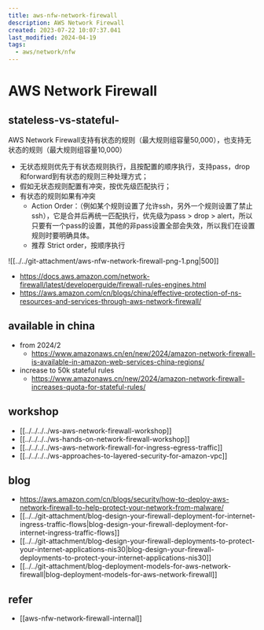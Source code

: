 ```yaml
---
title: aws-nfw-network-firewall
description: AWS Network Firewall
created: 2023-07-22 10:07:37.041
last_modified: 2024-04-19
tags:
  - aws/network/nfw
---
```

# AWS Network Firewall

## stateless-vs-stateful-
AWS Network Firewall支持有状态的规则（最大规则组容量50,000），也支持无状态的规则（最大规则组容量10,000）
- 无状态规则优先于有状态规则执行，且按配置的顺序执行，支持pass，drop和forward到有状态的规则三种处理方式；
- 假如无状态规则配置有冲突，按优先级匹配执行；
- 有状态的规则如果有冲突
    - Action Order：（例如某个规则设置了允许ssh，另外一个规则设置了禁止ssh），它是合并后再统一匹配执行，优先级为pass > drop > alert，所以只要有一个pass的设置，其他的非pass设置全部会失效，所以我们在设置规则时要明确具体。
    - 推荐 Strict order，按顺序执行

![[../../git-attachment/aws-nfw-network-firewall-png-1.png|500]]

- https://docs.aws.amazon.com/network-firewall/latest/developerguide/firewall-rules-engines.html
- https://aws.amazon.com/cn/blogs/china/effective-protection-of-ns-resources-and-services-through-aws-network-firewall/


## available in china
- from  2024/2
    - https://www.amazonaws.cn/en/new/2024/amazon-network-firewall-is-available-in-amazon-web-services-china-regions/
- increase to 50k stateful rules
    - https://www.amazonaws.cn/new/2024/amazon-network-firewall-increases-quota-for-stateful-rules/


## workshop
- [[../../../../ws-aws-network-firewall-workshop]] 
- [[../../../../ws-hands-on-network-firewall-workshop]] 
- [[../../../../ws-aws-network-firewall-for-ingress-egress-traffic]] 
- [[../../../../ws-approaches-to-layered-security-for-amazon-vpc]] 


## blog
- https://aws.amazon.com/cn/blogs/security/how-to-deploy-aws-network-firewall-to-help-protect-your-network-from-malware/
- [[../../git-attachment/blog-design-your-firewall-deployment-for-internet-ingress-traffic-flows|blog-design-your-firewall-deployment-for-internet-ingress-traffic-flows]] 
- [[../../git-attachment/blog-design-your-firewall-deployments-to-protect-your-internet-applications-nis30|blog-design-your-firewall-deployments-to-protect-your-internet-applications-nis30]] 
- [[../../git-attachment/blog-deployment-models-for-aws-network-firewall|blog-deployment-models-for-aws-network-firewall]]


## refer
- [[aws-nfw-network-firewall-internal]]


